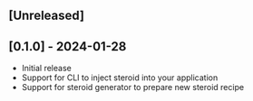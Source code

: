 ## [Unreleased]

## [0.1.0] - 2024-01-28

- Initial release
- Support for CLI to inject steroid into your application
- Support for steroid generator to prepare new steroid recipe
